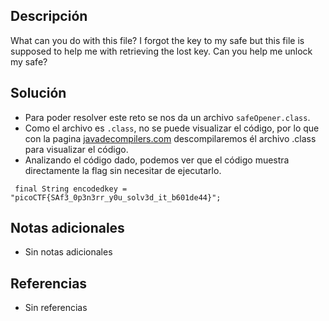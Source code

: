 
## Descripción
What can you do with this file? I forgot the key to my safe but this file is supposed to help me with retrieving the lost key. Can you help me unlock my safe?

## Solución
- Para poder resolver este reto se nos da un archivo  `safeOpener.class`.
- Como el archivo es `.class`, no se puede visualizar el código, por lo que con la pagina [javadecompilers.com](http://www.javadecompilers.com/) descompilaremos él archivo .class para visualizar el código.
- Analizando el código dado, podemos ver que el código muestra directamente la flag sin necesitar de ejecutarlo.
```java()
 final String encodedkey = "picoCTF{SAf3_0p3n3rr_y0u_solv3d_it_b601de44}";
```

## Notas adicionales
- Sin notas adicionales

## Referencias 
- Sin referencias
